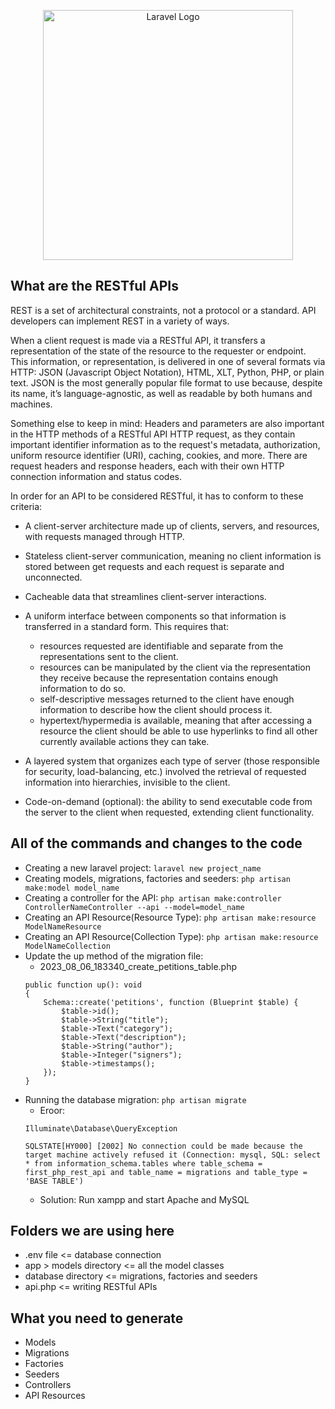 <p align="center"><a href="https://laravel.com" target="_blank"><img src="https://embed-ssl.wistia.com/deliveries/71b320f6f756ae4cc7b1450cf7bf8f7d.jpg" width="400" alt="Laravel Logo"></a></p>

## What are the RESTful APIs

REST is a set of architectural constraints, not a protocol or a standard. API developers can implement REST in a variety of ways.

When a client request is made via a RESTful API, it transfers a representation of the state of the resource to the requester or endpoint. This information, or representation, is delivered in one of several formats via HTTP: JSON (Javascript Object Notation), HTML, XLT, Python, PHP, or plain text. JSON is the most generally popular file format to use because, despite its name, it’s language-agnostic, as well as readable by both humans and machines. 

Something else to keep in mind: Headers and parameters are also important in the HTTP methods of a RESTful API HTTP request, as they contain important identifier information as to the request's metadata, authorization, uniform resource identifier (URI), caching, cookies, and more. There are request headers and response headers, each with their own HTTP connection information and status codes.

In order for an API to be considered RESTful, it has to conform to these criteria:

- A client-server architecture made up of clients, servers, and resources, with requests managed through HTTP.

- Stateless client-server communication, meaning no client information is stored between get requests and each request is separate and unconnected.

- Cacheable data that streamlines client-server interactions.

- A uniform interface between components so that information is transferred in a standard form. This requires that:

  - resources requested are identifiable and separate from the representations sent to the client.
  - resources can be manipulated by the client via the representation they receive because the representation contains enough information to do so.
  - self-descriptive messages returned to the client have enough information to describe how the client should process it.
  - hypertext/hypermedia is available, meaning that after accessing a resource the client should be able to use hyperlinks to find all other currently available actions they can take.

- A layered system that organizes each type of server (those responsible for security, load-balancing, etc.) involved the retrieval of requested information into hierarchies, invisible to the client.

- Code-on-demand (optional): the ability to send executable code from the server to the client when requested, extending client functionality. 

## All of the commands and changes to the code

- Creating a new laravel project: `laravel new project_name`
- Creating models, migrations, factories and seeders: `php artisan make:model model_name`
- Creating a controller for the API: `php artisan make:controller ControllerNameController --api --model=model_name`
- Creating an API Resource(Resource Type): `php artisan make:resource ModelNameResource`
- Creating an API Resource(Collection Type): `php artisan make:resource ModelNameCollection` 
- Update the up method of the migration file:
  - 2023_08_06_183340_create_petitions_table.php
  ```
  public function up(): void
  {
      Schema::create('petitions', function (Blueprint $table) {
          $table->id();
          $table->String("title");
          $table->Text("category");
          $table->Text("description");
          $table->String("author");
          $table->Integer("signers");
          $table->timestamps();
      });
  }
  ```
- Running the database migration: `php artisan migrate` 
  - Eroor:
  ```
  Illuminate\Database\QueryException 

  SQLSTATE[HY000] [2002] No connection could be made because the target machine actively refused it (Connection: mysql, SQL: select * from information_schema.tables where table_schema = first_php_rest_api and table_name = migrations and table_type = 'BASE TABLE')
  ```
  - Solution: Run xampp and start Apache and MySQL


## Folders we are using here

- .env file <= database connection
- app > models directory <= all the model classes
- database directory <= migrations, factories and seeders
- api.php <= writing RESTful APIs

## What you need to generate

- Models
- Migrations
- Factories
- Seeders
- Controllers
- API Resources 